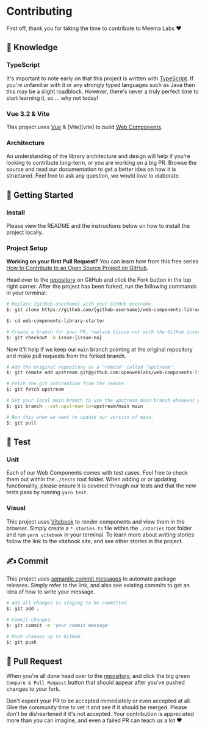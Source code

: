 # Contributing

First off, thank you for taking the time to contribute to Meema Labs ❤️

## 💭 Knowledge

### TypeScript

It's important to note early on that this project is written with [TypeScript][typescript]. If
you're unfamiliar with it or any strongly typed languages such as Java then this may be a slight
roadblock. However, there's never a truly perfect time to start learning it, so ... why not today!

### Vue 3.2 & Vite

This project uses [Vue][vue] & [Vite][vite] to build [Web Components][web-components].

### Architecture

An understanding of the library architecture and design will help if you're looking to
contribute long-term, or you are working on a big PR. Browse the source and read our
documentation to get a better idea on how it is structured. Feel free to ask any question,
we would love to elaborate.

## 🎒 Getting Started

### Install

Please view the README and the instructions below on how to install the project locally.

### Project Setup

**Working on your first Pull Request?** You can learn how from this free series
[How to Contribute to an Open Source Project on GitHub][pr-beginner-series].

Head over to the [repository][web-components-library-starter] on GitHub and click the Fork button in the top
right corner. After the project has been forked, run the following commands in your terminal:

```bash
# Replace {github-username} with your GitHub username.
$: git clone https://github.com/{github-username}/web-components-library-starter --depth=1

$: cd web-components-library-starter

# Create a branch for your PR, replace {issue-no} with the GitHub issue number.
$: git checkout -b issue-{issue-no}
```

Now it'll help if we keep our `main` branch pointing at the original repository and make
pull requests from the forked branch.

```bash
# Add the original repository as a "remote" called "upstream".
$: git remote add upstream git@github.com:openweblabs/web-components-library-starter.git

# Fetch the git information from the remote.
$: git fetch upstream

# Set your local main branch to use the upstream main branch whenever you run `git pull`.
$: git branch --set-upstream-to=upstream/main main

# Run this when we want to update our version of main.
$: git pull
```

## 🧪 Test

### Unit

Each of our Web Components comes with test cases. Feel free to check them out within the `./tests` root folder. When adding or or updating functionality, please ensure it is covered through our tests and that the new tests pass by running `yarn test`.

### Visual

This project uses [Vitebook][vitebook] to render components and view them in the browser. Simply
create a `*.stories.ts` file within the `./stories` root folder and run `yarn vitebook` in
your terminal. To learn more about writing stories follow the link to the vitebook site, and see
other stories in the project.

## ✍️ Commit

This project uses [semantic commit messages][semantic-commit-style] to automate package releases.
Simply refer to the link, and also see existing commits to get an idea of how to write your message.

```bash
# Add all changes to staging to be committed.
$: git add .

# Commit changes.
$: git commit -m 'your commit message'

# Push changes up to GitHub.
$: git push
```

## 🎉 Pull Request

When you're all done head over to the [repository][web-components-library-starter], and click the big green
`Compare & Pull Request` button that should appear after you've pushed changes to your fork.

Don't expect your PR to be accepted immediately or even accepted at all. Give the community time to
vet it and see if it should be merged. Please don't be disheartened if it's not accepted. Your
contribution is appreciated more than you can imagine, and even a failed PR can teach us a lot ❤️

[typescript]: https://www.typescriptlang.org
[vitebook]: https://vitebook.dev/
[vue]: https://v3.vuejs.org/
[web-components]: https://developer.mozilla.org/en-US/docs/Web/Web_Components
[web-components-library-starter]: https://github.com/openweblabs/web-components-library-starter
[semantic-commit-style]: https://gist.github.com/joshbuchea/6f47e86d2510bce28f8e7f42ae84c716
[pr-beginner-series]: https://app.egghead.io/courses/how-to-contribute-to-an-open-source-project-on-github
